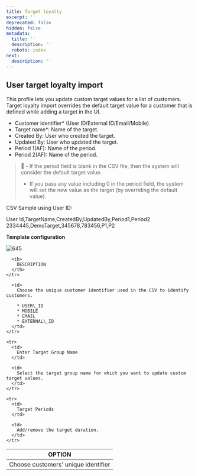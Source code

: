 ```yaml
---
title: Target loyalty
excerpt: ''
deprecated: false
hidden: false
metadata:
  title: ''
  description: ''
  robots: index
next:
  description: ''
---
```

## User target loyalty import

This profile lets you update custom target values for a list of customers. Target loyalty import overrides the default target value for a customer that is defined while adding a target in the UI.

* Customer identifier\* (User ID/External ID/Email/Mobile)
* Target name\*: Name of the target.
* Created By: User who created the target.
* Updated By: User who updated the target.
* Period 1(AF): Name of the period.
* Period 2(AF): Name of the period. 

> 📘 - If the period field is blank in the CSV file, then the system will consider the default target value.
> - If you pass any value including 0  in the period field, the system will set the new value as the target (by overriding the default value). 

CSV Sample using User ID:

User Id,TargetName,CreatedBy,UpdatedBy,Period1,Period2\
2334445,DemoTarget,345678,783456,P1,P2

**Template configuration** 

![645](https://files.readme.io/4305ebe-wEaHFv7mXHsUOSKQw_MocOvf3XqDR0tATw.png "wEaHFv7mXHsUOSKQw_MocOvf3XqDR0tATw.png")

<Table align={["left","left"]}>
  <thead>
    <tr>
      <th>
        OPTION
      </th>

      <th>
        DESCRIPTION
      </th>
    </tr>
  </thead>

  <tbody>
    <tr>
      <td>
        Choose customers' unique identifier
      </td>

      <td>
        Choose the unique customer identifier used in the CSV to identify customers. 

        * USER\_ID
        * MOBILE
        * EMAIL
        * EXTERNAL\_ID 
      </td>
    </tr>

    <tr>
      <td>
        Enter Target Group Name
      </td>

      <td>
        Select the target group name for which you want to update custom target values.
      </td>
    </tr>

    <tr>
      <td>
        Target Periods
      </td>

      <td>
        Add/remove the target duration.
      </td>
    </tr>
  </tbody>
</Table>
